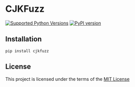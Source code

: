 # CJKFuzz
[![Supported Python Versions](https://img.shields.io/pypi/pyversions/cjkfuzz/0.0.1)](https://pypi.org/project/cjkfuzz/) [![PyPI version](https://badge.fury.io/py/cjkfuzz.svg)](https://badge.fury.io/py/cjkfuzz)

## Installation

```shell
pip install cjkfuzz
```

## License

This project is licensed under the terms of the [MIT License](LICENSE)
